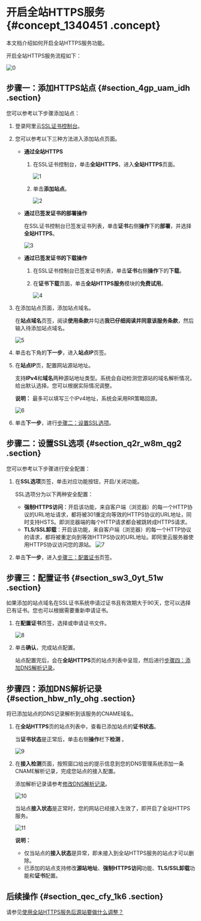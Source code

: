 # 开启全站HTTPS服务 {#concept_1340451 .concept}

本文档介绍如何开启全站HTTPS服务功能。

开启全站HTTPS服务流程如下：

![0](http://static-aliyun-doc.oss-cn-hangzhou.aliyuncs.com/assets/img/1069028/156474059052935_zh-CN.png)

## 步骤一：添加HTTPS站点 {#section_4gp_uam_idh .section}

您可以参考以下步骤添加站点：

1.  登录阿里云[SSL证书控制台](https://yundunnext.console.aliyun.com/?p=cas#/overview/cn-hangzhou)。
2.  您可以参考以下三种方法进入添加站点页面。
    -   **通过全站HTTPS** 
        1.  在SSL证书控制台，单击**全站HTTPS**，进入**全站HTTPS**页面。

            ![1](http://static-aliyun-doc.oss-cn-hangzhou.aliyuncs.com/assets/img/1069028/156474059052946_zh-CN.png)

        2.  单击**添加站点**。

            ![2](http://static-aliyun-doc.oss-cn-hangzhou.aliyuncs.com/assets/img/1069028/156474059052947_zh-CN.png)

    -   **通过已签发证书的部署操作** 

        在SSL证书控制台已签发证书列表，单击**证书**右侧**操作**下的**部署**，并选择**全站HTTPS**。

        ![3](http://static-aliyun-doc.oss-cn-hangzhou.aliyuncs.com/assets/img/1069028/156474059152948_zh-CN.png)

    -   **通过已签发证书的下载操作** 
        1.  在SSL证书控制台已签发证书列表，单击**证书**右侧**操作**下的**下载**。
        2.  在**证书下载**页面，单击**全站HTTPS服务**模块的**免费试用**。

            ![4](http://static-aliyun-doc.oss-cn-hangzhou.aliyuncs.com/assets/img/1069028/156474059152951_zh-CN.png)

3.  在添加站点页面，添加站点域名。

    在**站点域名**页签，阅读**使用条款**并勾选**我已仔细阅读并同意该服务条款**，然后输入待添加站点域名。

    ![5](http://static-aliyun-doc.oss-cn-hangzhou.aliyuncs.com/assets/img/1069028/156474059152953_zh-CN.png)

4.  单击右下角的**下一步**，进入**站点IP**页签。
5.  在**站点IP**页，配置网站源站地址。

    支持**IPv4**和**域名**两种源站地址类型。系统会自动检测您源站的域名解析情况，给出默认选择。您可以根据实际情况调整。

    **说明：** 最多可以填写三个IPv4地址，系统会采用RR策略回源。

    ![6](http://static-aliyun-doc.oss-cn-hangzhou.aliyuncs.com/assets/img/1069028/156474059152958_zh-CN.png)

6.  单击**下一步**，进行[步骤二：设置SSL选项](#section_q2r_w8m_qg2)。

## 步骤二：设置SSL选项 {#section_q2r_w8m_qg2 .section}

您可以参考以下步骤进行安全配置：

1.  在**SSL选项**页签，单击对应功能按钮，开启/关闭功能。

    SSL选项分为以下两种安全配置：

    -   **强制HTTPS访问**：开启该功能，来自客户端（浏览器）的每一个HTTP协议的URL地址请求，都将被301重定向等效的HTTPS协议的URL地址，同时支持HSTS。即浏览器端的每个HTTP请求都会被跳转成HTTPS请求。
    -   **TLS/SSL卸载**：开启该功能，来自客户端（浏览器）的每一个HTTP协议的请求，都将被重定向到等效HTTPS协议的URL地址。即阿里云服务器使用HTTPS协议访问您的源站。
    ![7](http://static-aliyun-doc.oss-cn-hangzhou.aliyuncs.com/assets/img/1069028/156474059252961_zh-CN.png)

2.  单击**下一步**，进入[步骤三：配置证书](#section_sw3_0yt_51w)页签。

## 步骤三：配置证书 {#section_sw3_0yt_51w .section}

如果添加的站点域名在SSL证书系统申请过证书且有效期大于90天，您可以选择已有证书。您也可以根据需要重新申请证书。

1.  在**配置证书**页签，选择或申请证书文件。

    ![8](http://static-aliyun-doc.oss-cn-hangzhou.aliyuncs.com/assets/img/1069028/156474059252965_zh-CN.png)

2.  单击**确认**，完成站点配置。

    站点配置完后，会在**全站HTTPS**页的站点列表中呈现，然后进行[步骤四：添加DNS解析记录](#section_hbw_n1y_ohg)。


## 步骤四：添加DNS解析记录 {#section_hbw_n1y_ohg .section}

将已添加站点的DNS记录解析到该服务的CNAME域名。

1.  在**全站HTTPS**页的站点列表中，查看已添加站点的**证书状态**。

    当**证书状态**是正常后，单击右侧**操作**栏下**检测** 。

    ![9](http://static-aliyun-doc.oss-cn-hangzhou.aliyuncs.com/assets/img/1069028/156474059252972_zh-CN.png)

2.  在**接入检测**页面，按照窗口给出的提示信息到您的DNS管理系统添加一条CNAME解析记录，完成您站点的接入配置。

    添加解析记录请参考[修改DNS解析记录](cn.zh-CN/用户指南/全站HTTPS/修改DNS解析记录.md#)。

    ![10](http://static-aliyun-doc.oss-cn-hangzhou.aliyuncs.com/assets/img/1069028/156474059252977_zh-CN.png)

    当站点**接入状态**是正常时，您的网站已经接入生效了，即开启了全站HTTPS服务。

    ![11](http://static-aliyun-doc.oss-cn-hangzhou.aliyuncs.com/assets/img/1069028/156474059252979_zh-CN.png)

    **说明：** 

    -   仅当站点的**接入状态**是异常，即未接入到全站HTTPS服务的站点才可以删除。
    -   已添加的站点支持修改**源站地址**、**强制HTTPS访问**功能、**TLS/SSL卸载**功能和**证书**配置。

## 后续操作 {#section_qec_cfy_1k6 .section}

请参见[使用全站HTTPS服务后源站要做什么调整？](../../../../cn.zh-CN/常见问题/常见问题/使用全站HTTPS服务后源站要做什么调整？.md#)

